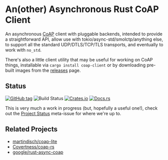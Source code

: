 # An(other) Asynchronous Rust CoAP Client

An asynchronous [CoAP](https://tools.ietf.org/html/rfc7252) client with pluggable backends, intended to provide a straightforward API, allow use with tokio/async-std/smolctp/anything else, to support all the standard UDP/DTLS/TCP/TLS transports, and eventually to work with `no_std`.

There's also a little client utility that may be useful for working on CoAP things, installable via `cargo install coap-client` or by downloading pre-built images from the [releases](https://github.com/ryankurte/rust-coap-client/releases/latest) page.

## Status

[![GitHub tag](https://img.shields.io/github/tag/ryankurte/rust-coap-client.svg)](https://github.com/ryankurte/rust-coap-client)
![Build Status](https://github.com/ryankurte/rust-coap-client/workflows/Rust/badge.svg)
[![Crates.io](https://img.shields.io/crates/v/coap-client.svg)](https://crates.io/crates/coap-client)
[![Docs.rs](https://docs.rs/coap-client/badge.svg)](https://docs.rs/coap-client)


This is very much a work in progress (but, hopefully a useful one!), check out the [Project Status](https://github.com/ryankurte/rust-coap-client/issues/1) meta-issue for where we're up to.

## Related Projects

- [martindisch/coap-lite](https://github.com/martindisch/coap-lite)
- [Covertness/coap-rs](https://github.com/Covertness/coap-rs)
- [google/rust-async-coap](https://github.com/google/rust-async-coap)
